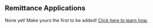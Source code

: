 ## Remittance Applications

None yet! Make yours the first to be added! [Click here to learn how.](https://github.com/stellar/os-projects/tree/master#-how-to-get-your-project-listed)
